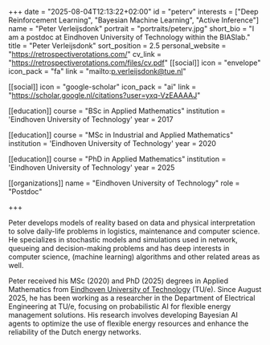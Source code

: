 +++
date = "2025-08-04T12:13:22+02:00"
id = "peterv"
interests = ["Deep Reinforcement Learning", "Bayesian Machine Learning", "Active Inference"]
name = "Peter Verleijsdonk"
portrait = "portraits/peterv.jpg"
short_bio = "I am a postdoc at Eindhoven University of Technology within the BIASlab."
title = "Peter Verleijsdonk"
sort_position = 2.5
personal_website = "https://retrospectiverotations.com/"
cv_link = "https://retrospectiverotations.com/files/cv.pdf"
[[social]]
    icon = "envelope"
    icon_pack = "fa"
    link = "mailto:p.verleijsdonk@tue.nl"

[[social]]
    icon = "google-scholar"
    icon_pack = "ai"
    link = "https://scholar.google.nl/citations?user=yxq-VzEAAAAJ"

[[education]]
    course = "BSc in Applied Mathematics"
    institution = 'Eindhoven University of Technology'
    year = 2017
	
[[education]]
    course = "MSc in Industrial and Applied Mathematics"
    institution = 'Eindhoven University of Technology'
    year = 2020

[[education]]
    course = "PhD in Applied Mathematics"
    institution = 'Eindhoven University of Technology'
    year = 2025

[[organizations]]
    name = "Eindhoven University of Technology"
    role = "Postdoc"

+++

Peter develops models of reality based on data and physical interpretation to solve daily-life problems in logistics, maintenance and computer science. He specializes in stochastic models and simulations used in network, queueing and decision-making problems and has deep interests in computer science, (machine learning) algorithms and other related areas as well.

Peter received his MSc (2020) and PhD (2025) degrees in Applied Mathematics from [Eindhoven University of Technology](http://tue.nl) (TU/e). Since August 2025, he has been working as a researcher in the Department of Electrical Engineering at TU/e, focusing on probabilistic AI for flexible energy management solutions. His research involves developing Bayesian AI agents to optimize the use of flexible energy resources and enhance the reliability of the Dutch energy networks.
 
